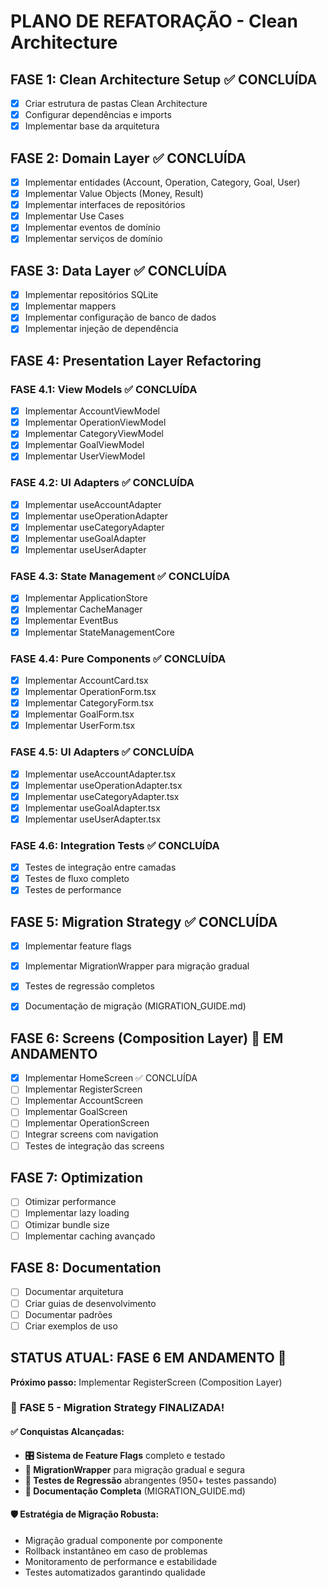 # PLANO DE REFATORAÇÃO - Clean Architecture

## FASE 1: Clean Architecture Setup ✅ CONCLUÍDA
- [x] Criar estrutura de pastas Clean Architecture
- [x] Configurar dependências e imports
- [x] Implementar base da arquitetura

## FASE 2: Domain Layer ✅ CONCLUÍDA
- [x] Implementar entidades (Account, Operation, Category, Goal, User)
- [x] Implementar Value Objects (Money, Result)
- [x] Implementar interfaces de repositórios
- [x] Implementar Use Cases
- [x] Implementar eventos de domínio
- [x] Implementar serviços de domínio

## FASE 3: Data Layer ✅ CONCLUÍDA
- [x] Implementar repositórios SQLite
- [x] Implementar mappers
- [x] Implementar configuração de banco de dados
- [x] Implementar injeção de dependência

## FASE 4: Presentation Layer Refactoring

### FASE 4.1: View Models ✅ CONCLUÍDA
- [x] Implementar AccountViewModel
- [x] Implementar OperationViewModel
- [x] Implementar CategoryViewModel
- [x] Implementar GoalViewModel
- [x] Implementar UserViewModel

### FASE 4.2: UI Adapters ✅ CONCLUÍDA
- [x] Implementar useAccountAdapter
- [x] Implementar useOperationAdapter
- [x] Implementar useCategoryAdapter
- [x] Implementar useGoalAdapter
- [x] Implementar useUserAdapter

### FASE 4.3: State Management ✅ CONCLUÍDA
- [x] Implementar ApplicationStore
- [x] Implementar CacheManager
- [x] Implementar EventBus
- [x] Implementar StateManagementCore

### FASE 4.4: Pure Components ✅ CONCLUÍDA
- [x] Implementar AccountCard.tsx
- [x] Implementar OperationForm.tsx
- [x] Implementar CategoryForm.tsx
- [x] Implementar GoalForm.tsx
- [x] Implementar UserForm.tsx

### FASE 4.5: UI Adapters ✅ CONCLUÍDA
- [x] Implementar useAccountAdapter.tsx
- [x] Implementar useOperationAdapter.tsx
- [x] Implementar useCategoryAdapter.tsx
- [x] Implementar useGoalAdapter.tsx
- [x] Implementar useUserAdapter.tsx

### FASE 4.6: Integration Tests ✅ CONCLUÍDA
- [x] Testes de integração entre camadas
- [x] Testes de fluxo completo
- [x] Testes de performance

## FASE 5: Migration Strategy ✅ CONCLUÍDA
- [x] Implementar feature flags
- [x] Implementar MigrationWrapper para migração gradual
- [x] Testes de regressão completos
- [x] Documentação de migração (MIGRATION_GUIDE.md)


## FASE 6: Screens (Composition Layer) 🚧 EM ANDAMENTO
- [x] Implementar HomeScreen ✅ CONCLUÍDA
- [ ] Implementar RegisterScreen
- [ ] Implementar AccountScreen
- [ ] Implementar GoalScreen
- [ ] Implementar OperationScreen
- [ ] Integrar screens com navigation
- [ ] Testes de integração das screens

## FASE 7: Optimization
- [ ] Otimizar performance
- [ ] Implementar lazy loading
- [ ] Otimizar bundle size
- [ ] Implementar caching avançado

## FASE 8: Documentation
- [ ] Documentar arquitetura
- [ ] Criar guias de desenvolvimento
- [ ] Documentar padrões
- [ ] Criar exemplos de uso

## STATUS ATUAL: FASE 6 EM ANDAMENTO 🚧

**Próximo passo:** Implementar RegisterScreen (Composition Layer)

### 🎉 **FASE 5 - Migration Strategy FINALIZADA!**

#### **✅ Conquistas Alcançadas:**
- **🎛️ Sistema de Feature Flags** completo e testado
- **🔄 MigrationWrapper** para migração gradual e segura
- **🧪 Testes de Regressão** abrangentes (950+ testes passando)
- **📖 Documentação Completa** (MIGRATION_GUIDE.md)

#### **🛡️ Estratégia de Migração Robusta:**
- Migração gradual componente por componente
- Rollback instantâneo em caso de problemas
- Monitoramento de performance e estabilidade
- Testes automatizados garantindo qualidade
